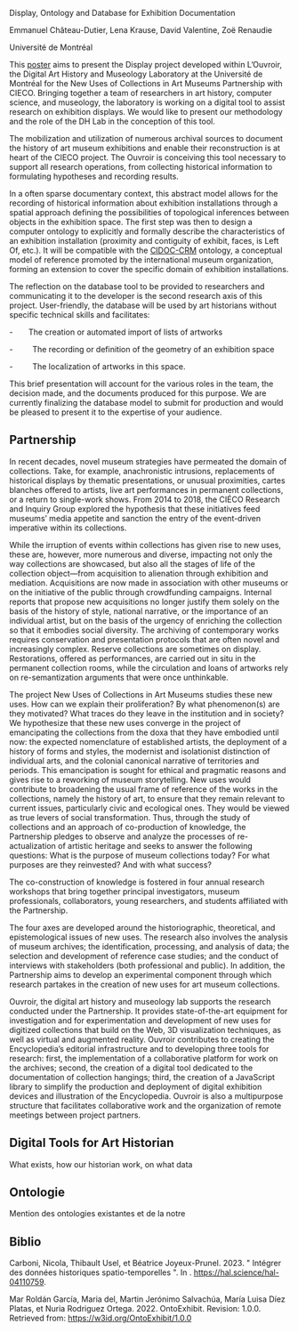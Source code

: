 Display, Ontology and Database for Exhibition Documentation

Emmanuel Château-Dutier, Lena Krause, David Valentine, Zoë Renaudie

Université de Montréal

This [poster](https://www.canva.com/design/DAGBMcT-Aak/9K1Ki9fWyIiJFcQOwtgD6Q/edit) aims to present the Display  project developed within L’Ouvroir, the Digital Art History and  Museology Laboratory at the Université de Montréal for the New Uses of Collections in Art Museums Partnership with CIECO. Bringing together a team of researchers in art history, computer science, and museology, the laboratory is working on a digital tool to assist research on exhibition displays. We would like to present our methodology and the role of the DH Lab in the conception  of this tool.

The mobilization and utilization of numerous  archival sources to document the history of art museum exhibitions and  enable their reconstruction is at heart of the CIECO project. The Ouvroir is conceiving this tool necessary to support all research  operations, from collecting historical information to formulating  hypotheses and recording results.

In a often sparse documentary context, this  abstract model allows for the recording of historical information about  exhibition installations through a spatial approach defining the  possibilities of topological inferences between objects in the  exhibition space. The first step was then to design a computer ontology  to explicitly and formally describe the characteristics of an exhibition installation (proximity and contiguity of exhibit, faces, is Left Of,  etc.). It will be compatible with the  [CIDOC-CRM](https://www.cidoc-crm.org/) ontology, a conceptual model of  reference promoted by the international museum organization, forming an  extension to cover the specific domain of exhibition installations.

The reflection on the database tool to be  provided to researchers and communicating it to the developer is the  second research axis of this project. User-friendly, the database will  be used by art historians without specific technical skills and  facilitates:

 -    The creation or automated import of lists of artworks

-     The recording or definition of the geometry of an exhibition space

-     The localization of artworks in this space.

This brief presentation will account for the  various roles in the team, the decision made, and the documents produced for this purpose. We are currently finalizing the database model to  submit for production and would be pleased to present it to the  expertise of your audience.



## Partnership

In recent decades, novel museum strategies have permeated the domain of collections. Take, for example, anachronistic intrusions, replacements of historical displays by thematic presentations, or unusual proximities, cartes blanches offered to artists, live art performances in permanent collections, or a return to single-work shows. From 2014 to 2018, the CIÉCO Research and Inquiry Group explored the hypothesis that these initiatives feed museums’ media appetite and sanction the entry of the event-driven imperative within its collections.

While the irruption of events within collections has given rise to new uses, these are, however, more numerous and diverse, impacting not only the way collections are showcased, but also all the stages of life of the collection object—from acquisition to alienation through exhibition and mediation. Acquisitions are now made in association with other museums or on the initiative of the public through crowdfunding campaigns. Internal reports that propose new acquisitions no longer justify them solely on the basis of the history of style, national narrative, or the importance of an individual artist, but on the basis of the urgency of enriching the collection so that it embodies social diversity. The archiving of contemporary works requires conservation and presentation protocols that are often novel and increasingly complex. Reserve collections are sometimes on display. Restorations, offered as performances, are carried out in situ in the permanent collection rooms, while the circulation and loans of artworks rely on re-semantization arguments that were once unthinkable.

The project New Uses of Collections in Art Museums studies these new uses. How can we explain their proliferation? By what phenomenon(s) are they motivated? What traces do they leave in the institution and in society? We hypothesize that these new uses converge in the project of emancipating the collections from the doxa that they have embodied until now: the expected nomenclature of established artists, the deployment of a history of forms and styles, the modernist and isolationist distinction of individual arts, and the colonial canonical narrative of territories and periods. This emancipation is sought for ethical and pragmatic reasons and gives rise to a reworking of museum storytelling. New uses would contribute to broadening the usual frame of reference of the works in the collections, namely the history of art, to ensure that they remain relevant to current issues, particularly civic and ecological ones. They would be viewed as true levers of social transformation. Thus, through the study of collections and an approach of co-production of knowledge, the Partnership pledges to observe and analyze the processes of re-actualization of artistic heritage and seeks to answer the following questions: What is the purpose of museum collections today? For what purposes are they reinvested? And with what success?

The co-construction of knowledge is fostered in four annual research workshops that bring together principal investigators, museum professionals, collaborators, young researchers, and students affiliated with the Partnership.

The four axes are developed around the historiographic, theoretical, and epistemological issues of new uses. The research also involves the analysis of museum archives; the identification, processing, and analysis of data; the selection and development of reference case studies; and the conduct of interviews with stakeholders (both professional and public). In addition, the Partnership aims to develop an experimental component through which research partakes in the creation of new uses for art museum collections.

Ouvroir, the digital art history and museology lab supports the research conducted under the Partnership. It provides state-of-the-art equipment for investigation and for experimentation and development of new uses for digitized collections that build on the Web, 3D visualization techniques, as well as virtual and augmented reality. Ouvroir contributes to creating the Encyclopedia’s editorial infrastructure and to developing three tools for research: first, the implementation of a collaborative platform for work on the archives; second, the creation of a digital tool dedicated to the documentation of collection hangings; third, the creation of a JavaScript library to simplify the production and deployment of digital exhibition devices and illustration of the Encyclopedia. Ouvroir is also a multipurpose structure that facilitates collaborative work and the organization of remote meetings between project partners.

## Digital Tools for Art Historian

What exists, how our historian work, on what data

## Ontologie

Mention des ontologies existantes et de la notre

## Biblio

Carboni, Nicola, Thibault Usel, et Béatrice Joyeux-Prunel. 2023. " Intégrer des données historiques spatio-temporelles ". In . https://hal.science/hal-04110759.

Mar Roldán García, Maria del, Martin Jerónimo Salvachúa, María Luisa Díez Platas, et Nuria Rodriguez Ortega. 2022. OntoExhibit. Revision: 1.0.0. Retrieved from: https://w3id.org/OntoExhibit/1.0.0
